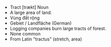 - Tract	[trækt]	Noun	
- A large area of land.
- Vùng đất rộng
- Gebiet / Landfläche (German)
- Logging companies burn large tracts of forest.
- None common
- From Latin "tractus" (stretch, area)